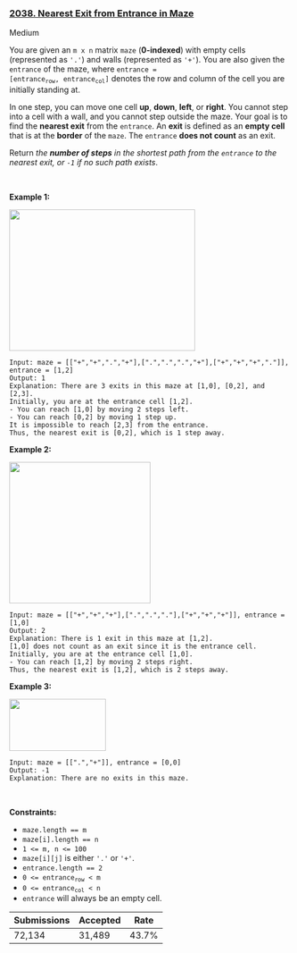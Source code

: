 ### [2038. Nearest Exit from Entrance in Maze](https://leetcode.com/problems/nearest-exit-from-entrance-in-maze/)

Medium

You are given an `` m x n `` matrix `` maze `` (__0-indexed__) with empty cells (represented as `` '.' ``) and walls (represented as `` '+' ``). You are also given the `` entrance `` of the maze, where <code>entrance = [entrance<sub>row</sub>, entrance<sub>col</sub>]</code> denotes the row and column of the cell you are initially standing at.

In one step, you can move one cell __up__, __down__, __left__, or __right__. You cannot step into a cell with a wall, and you cannot step outside the maze. Your goal is to find the __nearest exit__ from the `` entrance ``. An __exit__ is defined as an __empty cell__ that is at the __border__ of the `` maze ``. The `` entrance `` __does not count__ as an exit.

Return _the __number of steps__ in the shortest path from the _`` entrance ``_ to the nearest exit, or _`` -1 ``_ if no such path exists_.

 

<strong class="example">Example 1:</strong>

<img alt="" src="https://assets.leetcode.com/uploads/2021/06/04/nearest1-grid.jpg" style="width: 333px; height: 253px;"/>

```
Input: maze = [["+","+",".","+"],[".",".",".","+"],["+","+","+","."]], entrance = [1,2]
Output: 1
Explanation: There are 3 exits in this maze at [1,0], [0,2], and [2,3].
Initially, you are at the entrance cell [1,2].
- You can reach [1,0] by moving 2 steps left.
- You can reach [0,2] by moving 1 step up.
It is impossible to reach [2,3] from the entrance.
Thus, the nearest exit is [0,2], which is 1 step away.
```

<strong class="example">Example 2:</strong>

<img alt="" src="https://assets.leetcode.com/uploads/2021/06/04/nearesr2-grid.jpg" style="width: 253px; height: 253px;"/>

```
Input: maze = [["+","+","+"],[".",".","."],["+","+","+"]], entrance = [1,0]
Output: 2
Explanation: There is 1 exit in this maze at [1,2].
[1,0] does not count as an exit since it is the entrance cell.
Initially, you are at the entrance cell [1,0].
- You can reach [1,2] by moving 2 steps right.
Thus, the nearest exit is [1,2], which is 2 steps away.
```

<strong class="example">Example 3:</strong>

<img alt="" src="https://assets.leetcode.com/uploads/2021/06/04/nearest3-grid.jpg" style="width: 173px; height: 93px;"/>

```
Input: maze = [[".","+"]], entrance = [0,0]
Output: -1
Explanation: There are no exits in this maze.
```

 

__Constraints:__

*   `` maze.length == m ``
*   `` maze[i].length == n ``
*   `` 1 <= m, n <= 100 ``
*   `` maze[i][j] `` is either `` '.' `` or `` '+' ``.
*   `` entrance.length == 2 ``
*   <code>0 <= entrance<sub>row</sub> < m</code>
*   <code>0 <= entrance<sub>col</sub> < n</code>
*   `` entrance `` will always be an empty cell.

| Submissions    | Accepted     | Rate   |
| -------------- | ------------ | ------ |
| 72,134 | 31,489 | 43.7% |
